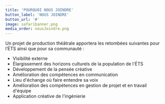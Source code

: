 ```yaml
---
title: 'POURQUOI NOUS JOINDRE'
button_label: 'NOUS JOINDRE'
button_url: '#'
image: safaribanner.png
media_order: nousJoindre.png
---
```


Un projet de production théâtrale apportera les retombées suivantes pour l’ÉTS ainsi que pour sa communauté :

* Visibilité externe
* Élargissement des horizons culturels de la population de l'ÉTS
* Développement de la pensée créative
* Amélioration des compétences en communication
* Lieu d'échange où faire entendre sa voix
* Amélioration des compétences en gestion de projet et en travail d'équipe
* Application créative de l'ingénierie